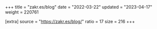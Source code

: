 +++
title = "zakr.es/blog"
date = "2022-03-22"
updated = "2023-04-17"
weight = 220761

[extra]
source = "https://zakr.es/blog/"
ratio = 17
size = 216
+++
